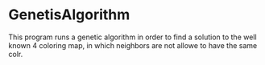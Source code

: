 # GenetisAlgorithm
This program runs a genetic algorithm in order to find a solution to the well known 4 coloring map, in which neighbors are not allowe to have the same colr.
